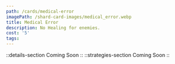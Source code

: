 ```yaml
---
path: /cards/medical-error
imagePath: /shard-card-images/medical_error.webp
title: Medical Error
description: No Healing for enemies.
cost: '5'
tags:
---
```

::details-section
Coming Soon
::
::strategies-section
Coming Soon
::